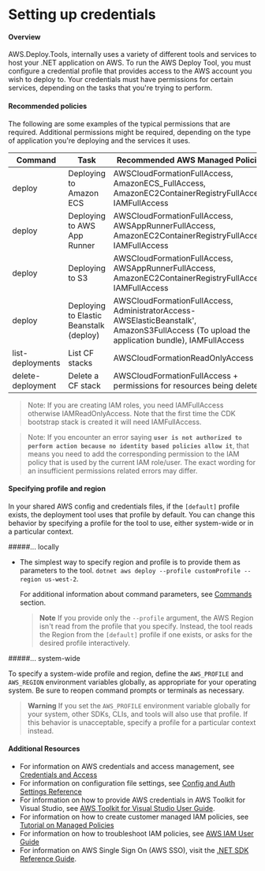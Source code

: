 # Setting up credentials

#### Overview

AWS.Deploy.Tools, internally uses a variety of different tools and services to host your .NET application on AWS. To run the AWS Deploy Tool, you must configure a credential profile that provides access to the AWS account you wish to deploy to. Your credentials must have permissions for certain services, depending on the tasks that you're trying to perform.

#### Recommended policies

The following are some examples of the typical permissions that are required. Additional permissions might be required, depending on the type of application you're deploying and the services it uses.

|Command| Task | Recommended AWS Managed Policies |
| --- | --- |--- |
|deploy | Deploying to Amazon ECS | AWSCloudFormationFullAccess, AmazonECS_FullAccess, AmazonEC2ContainerRegistryFullAccess, IAMFullAccess |
|deploy | Deploying to AWS App Runner| AWSCloudFormationFullAccess, AWSAppRunnerFullAccess, AmazonEC2ContainerRegistryFullAccess, IAMFullAccess|
|deploy | Deploying to S3 | AWSCloudFormationFullAccess, AWSAppRunnerFullAccess, AmazonEC2ContainerRegistryFullAccess, IAMFullAccess|
|deploy | Deploying to Elastic Beanstalk (deploy) | AWSCloudFormationFullAccess, AdministratorAccess-AWSElasticBeanstalk', AmazonS3FullAccess (To upload the application bundle), IAMFullAccess |
| list-deployments | List CF stacks| AWSCloudFormationReadOnlyAccess  |
| delete-deployment | Delete a CF stack | AWSCloudFormationFullAccess + permissions for resources being deleted |

  > Note: If you are creating IAM roles, you need  IAMFullAccess otherwise  IAMReadOnlyAccess. Note that the first time the CDK bootstrap stack is created it will need IAMFullAccess.



  > Note: If you encounter an error saying **`user is not authorized to perform action because no identity based policies allow it`**, that means you need to add the corresponding permission to the IAM policy that is used by the current IAM role/user. The exact wording for an insufficient permissions related errors may differ.


#### Specifying profile and region

In your shared AWS config and credentials files, if the `[default]` profile exists, the deployment tool uses that profile by default. You can change this behavior by specifying a profile for the tool to use, either system-wide or in a particular context.

#####... locally
* The simplest way to specify region and profile is to provide them as parameters to the tool.
    `dotnet aws deploy --profile customProfile --region us-west-2`.

    For additional information about command parameters, see [Commands](docs/commands/deploy.md) section.

  > **Note**
  > If you provide only the `--profile` argument, the AWS Region isn't read from the profile that you specify. Instead, the tool reads the Region from the `[default]` profile if one exists, or asks for the desired profile interactively.

#####... system-wide

To specify a system-wide profile and region, define the `AWS_PROFILE` and `AWS_REGION` environment variables globally,  as appropriate for your operating system. Be sure to reopen command prompts or terminals as necessary.

  > **Warning**
  > If you set the `AWS_PROFILE` environment variable globally for your system, other SDKs, CLIs, and tools will also use that profile. If this behavior is unacceptable, specify a profile for a particular context instead.

#### Additional Resources

* For information on AWS credentials and access management, see [Credentials and Access](https://docs.aws.amazon.com/sdkref/latest/guide/access.html)
* For information on configuration file settings, see [Config and Auth Settings Reference](https://docs.aws.amazon.com/sdkref/latest/guide/settings-reference.html)
* For information on how to provide AWS credentials in AWS Toolkit for Visual Studio, see [AWS Toolkit for Visual Studio User Guide](https://docs.aws.amazon.com/toolkit-for-visual-studio/latest/user-guide/credentials.html).
* For information on how to create customer managed IAM policies, see [Tutorial on Managed Policies](https://docs.aws.amazon.com/IAM/latest/UserGuide/tutorial_managed-policies.html)
* For information on how to troubleshoot IAM policies, see [AWS IAM User Guide](https://docs.aws.amazon.com/IAM/latest/UserGuide/troubleshoot_policies.html)
* For information on AWS Single Sign On (AWS SSO),  visit the [.NET SDK Reference Guide](https://docs.aws.amazon.com/sdkref/latest/guide/access-sso.html).
